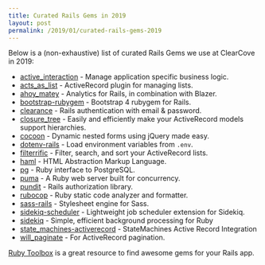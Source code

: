 ```yaml
---
title: Curated Rails Gems in 2019
layout: post
permalink: /2019/01/curated-rails-gems-2019
---
```


Below is a (non-exhaustive) list of curated Rails Gems we use at ClearCove in 2019:

* [active_interaction](https://github.com/AaronLasseigne/active_interaction) - Manage application specific business logic.
* [acts_as_list](https://github.com/swanandp/acts_as_list) - ActiveRecord plugin for managing lists.
* [ahoy_matey](https://github.com/ankane/ahoy) - Analytics for Rails, in combination with Blazer.
* [bootstrap-rubygem](https://github.com/twbs/bootstrap-rubygem) - Bootstrap 4 rubygem for Rails.
* [clearance](https://github.com/thoughtbot/clearance) - Rails authentication with email & password.
* [closure_tree](https://github.com/ClosureTree/closure_tree) - Easily and efficiently make your ActiveRecord models support hierarchies.
* [cocoon](https://github.com/nathanvda/cocoon) - Dynamic nested forms using jQuery made easy.
* [dotenv-rails](https://github.com/bkeepers/dotenv) - Load environment variables from `.env`.
* [filterrific](http://filterrific.clearcove.ca/) - Filter, search, and sort your ActiveRecord lists.
* [haml](https://github.com/haml/haml) - HTML Abstraction Markup Language.
* [pg](https://rubygems.org/gems/pg/) - Ruby interface to PostgreSQL.
* [puma](https://github.com/puma/puma) - A Ruby web server built for concurrency.
* [pundit](https://github.com/varvet/pundit) - Rails authorization library.
* [rubocop](https://github.com/rubocop-hq/rubocop) - Ruby static code analyzer and formatter. 
* [sass-rails](https://github.com/rails/sass-rails) - Stylesheet engine for Sass.
* [sidekiq-scheduler](https://github.com/moove-it/sidekiq-scheduler) - Lightweight job scheduler extension for Sidekiq.
* [sidekiq](https://github.com/mperham/sidekiq) - Simple, efficient background processing for Ruby
* [state_machines-activerecord](https://github.com/state-machines/state_machines-activerecord) - StateMachines Active Record Integration
* [will_paginate](https://github.com/mislav/will_paginate) - For ActiveRecord pagination.

[Ruby Toolbox](https://www.ruby-toolbox.com/) is a great resource to find awesome gems for your Rails app.
